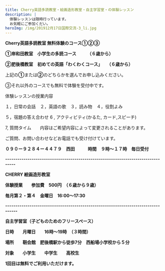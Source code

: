 ```yaml
---
title: Cherry英語多読教室・絵画造形教室・自主学習室・の体験レッスン
description: |
  体験レッスンは随時行っています。
  お気軽にご参加くだい。
heroImg: /img/201912月17日国際交流-3_li.jpg
---
```

**Cherry英語多読教室  無料体験のコース①②③**

**①岸和田教室　小学生の多読コース　　　（６歳から）**

**②肥後橋教室　初めての英語「わくわくコース」　　（６歳から）**

上記の**①**または**②**のどちらかを選んでお申し込みください。

③それ以外のコースでも無料で体験を受付中です。

体験レッスンの授業内容

１，日常の会話　２，英語の歌　３，読み物　４，役割よみ　

５，宿題の答え合わせ    6 ,  アクティビティ(かるた, カード,スピーチ)

 7,  質問タイム　　内容はご希望内容によって変更されることがあります。

ご質問、お問い合わせなどお電話でも受け付けています。

**０９０ー９２８４ー４４７９　西田　　　時間　９時～１７時　毎日受付**

**\---------------------------------------------------------------------------------**

**CHERRY 絵画造形教室**

**体験授業　　参加費　500円　（６歳から９歳）**

**毎月第２・第４　金曜日　16:00～17:30**　

**\----------------------------------------------------------------------------------**

**自主学習室（子どものためのフリースペース）**

**日時　　月曜日　　16時～19時　（３時間）**　

**場所　　靭会館　肥後橋駅から徒歩7分　西船場小学校から５分**

**対象　　小学生　　中学生　　高校生**

**1回目は無料でご利用いただけます。**